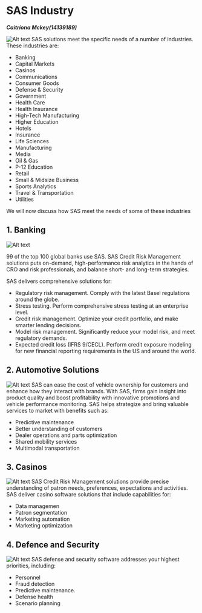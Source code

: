 SAS Industry
===========
***Caitriona Mckey(14139189)***

![Alt text](https://images.pexels.com/photos/459728/pexels-photo-459728.jpeg?auto=compress&cs=tinysrgb&h=350)
SAS solutions meet the specific needs of a number of industries. These industries are: 
*  Banking
*  Capital Markets
*  Casinos
*  Communications
*  Consumer Goods
*  Defense & Security
*  Government
*  Health Care
*  Health Insurance
*  High-Tech Manufacturing
*  Higher Education
*  Hotels
*  Insurance
*  Life Sciences
*  Manufacturing
*  Media
*  Oil & Gas
*  P-12 Education
*  Retail
*  Small & Midsize Business
*  Sports Analytics
*  Travel & Transportation
*  Utilities

We will now discuss how SAS meet the needs of some of these industries
## 1. Banking
![Alt text](https://exitpromise.com/wp-content/uploads/2013/07/Banking-Structure.jpg)

99 of the top 100 global banks use SAS.
 SAS Credit Risk Management solutions  puts on-demand, high-performance risk analytics in the hands of CRO and risk professionals, and balance short- and long-term strategies.

SAS delivers comprehensive solutions for:  
* Regulatory risk management. Comply with the latest Basel regulations around the globe.
* Stress testing. Perform comprehensive stress testing at an enterprise level.
* Credit risk management. Optimize your credit portfolio, and make smarter lending decisions.
* Model risk management. Significantly reduce your model risk, and meet regulatory demands.
* Expected credit loss (IFRS 9/CECL). Perform credit exposure modeling for new financial reporting requirements in the US and around the world.

## 2. Automotive Solutions
![Alt text](https://www.nehmeh.com/wp-content/uploads/2014/08/auto-800-590.jpg)
SAS can ease the cost of vehicle ownership for customers and enhance how they interact with brands. With SAS, firms gain insight into product quality and boost profitability with innovative promotions and vehicle performance monitoring. SAS helps strategize and bring valuable services to market with benefits such as: 

* Predictive maintenance
* Better understanding of customers 
* Dealer operations and parts optimization
* Shared mobility services
* Multimodal transportation

## 3. Casinos
![Alt text](http://best-rakeback.com/wp-content/uploads/2018/02/54.png)
 SAS Credit Risk Management solutions provide precise understanding of patron needs, preferences, expectations and activities. SAS deliver casino software solutions that include capabilities for:

* Data managemen
* Patron segmentation
* Marketing automation
* Marketing optimization

## 4. Defence and Security
![Alt text](https://www.translatemedia.com/wp-content/uploads/2011/12/defense-and-security.jpg)
 SAS defense and security software addresses your highest priorities, including:

* Personnel
* Fraud detection
* Predictive maintenance.
* Defense health
* Scenario planning
